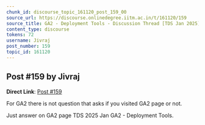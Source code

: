 ```yaml
---
chunk_id: discourse_topic_161120_post_159_00
source_url: https://discourse.onlinedegree.iitm.ac.in/t/161120/159
source_title: GA2 - Deployment Tools - Discussion Thread [TDS Jan 2025]
content_type: discourse
tokens: 72
username: Jivraj
post_number: 159
topic_id: 161120
---
```


## Post #159 by Jivraj

**Direct Link**: [Post #159](https://discourse.onlinedegree.iitm.ac.in/t/161120/159)

For GA2 there is not question that asks if you visited GA2 page or not.

Just answer on GA2 page TDS 2025 Jan GA2 - Deployment Tools.
